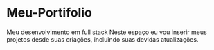 # Meu-Portifolio
Meu desenvolvimento em full stack
Neste espaço eu vou inserir meus projetos desde suas criações, incluindo suas devidas atualizações.
